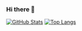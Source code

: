 ### Hi there 👋

[![GitHub Stats](https://github-readme-stats.vercel.app/api?username=Monakhov-Maksym&theme=dark&show_icons=true&hide=issues,contribs)](https://github.com/Monakhov-Maksym/) [![Top Langs](https://github-readme-stats.vercel.app/api/top-langs/?username=Monakhov-Maksym&theme=dark&hide=jupyter%20notebook,html,css,js,ts&langs_count=8&layout=compact)](https://github.com/Monakhov-Maksym/)

<!--
**Monakhov-Maksym/Monakhov-Maksym** is a ✨ _special_ ✨ repository because its `README.md` (this file) appears on your GitHub profile.

Here are some ideas to get you started:

- 🔭 I’m currently working on ...
- 🌱 I’m currently learning ...
- 👯 I’m looking to collaborate on ...
- 🤔 I’m looking for help with ...
- 💬 Ask me about ...
- 📫 How to reach me: ...
- 😄 Pronouns: ...
- ⚡ Fun fact: ...
-->
